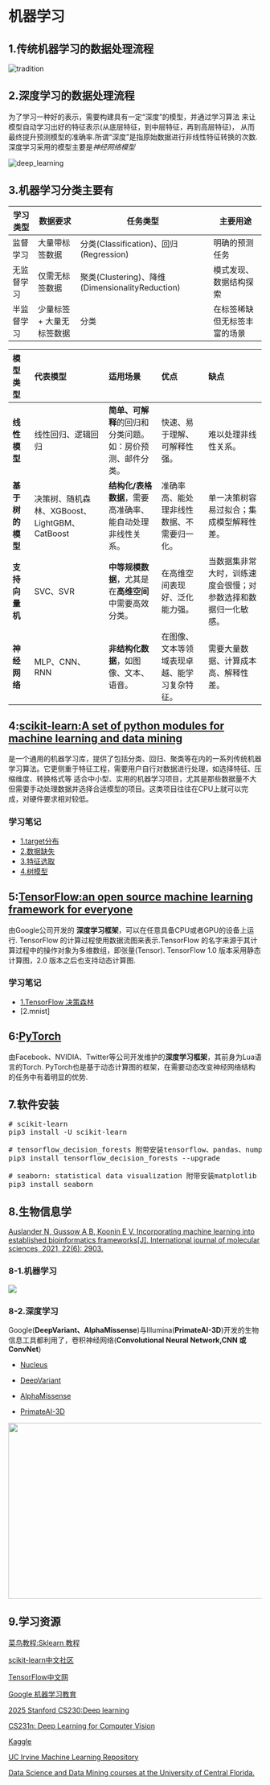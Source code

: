 # 机器学习

## 1.传统机器学习的数据处理流程

![tradition](./pic/tradition.png)

## 2.深度学习的数据处理流程

为了学习一种好的表示，需要构建具有一定“深度”的模型，并通过学习算法 来让模型自动学习出好的特征表示(从底层特征，到中层特征，再到高层特征)， 
从而最终提升预测模型的准确率.所谓“深度”是指原始数据进行非线性特征转换的次数.深度学习采用的模型主要是*神经网络模型*

![deep_learning](pic/deep_learning.png)

## 3.机器学习分类主要有

|学习类型| 	数据要求          | 	任务类型  |	主要用途|
|-------|----------------|--------|-|
|监督学习	| 大量带标签数据        | 	分类(Classification)、回归(Regression)	 |明确的预测任务|
|无监督学习	| 仅需无标签数据        | 	聚类(Clustering)、降维(DimensionalityReduction)|模式发现、数据结构探索|
|半监督学习	| 少量标签 + 大量无标签数据 | 	分类	   |在标签稀缺但无标签丰富的场景|

| 模型类型 | 代表模型 | 适用场景 | 优点 | 缺点 |
| :--- | :--- | :--- | :--- | :--- |
| **线性模型** | 线性回归、逻辑回归 | **简单、可解释**的回归和分类问题。如：房价预测、邮件分类。 | 快速、易于理解、可解释性强。 | 难以处理非线性关系。 |
| **基于树的模型** | 决策树、随机森林、XGBoost、LightGBM、CatBoost | **结构化/表格数据**，需要高准确率、能自动处理非线性关系。 | 准确率高、能处理非线性数据、不需要归一化。 | 单一决策树容易过拟合；集成模型解释性差。 |
| **支持向量机** | SVC、SVR | **中等规模数据**，尤其是在**高维空间**中需要高效分类。 | 在高维空间表现好、泛化能力强。 | 当数据集非常大时，训练速度会很慢；对参数选择和数据归一化敏感。 |
| **神经网络** | MLP、CNN、RNN | **非结构化数据**，如图像、文本、语音。 | 在图像、文本等领域表现卓越、能学习复杂特征。 | 需要大量数据、计算成本高、解释性差。 |


## 4:[scikit-learn:A set of python modules for machine learning and data mining](https://scikit-learn.org/stable/)
是一个通用的机器学习库，提供了包括分类、回归、聚类等在内的一系列传统机器学习算法。它更侧重于特征工程，需要用户自行对数据进行处理，如选择特征、压缩维度、转换格式等
适合中小型、实用的机器学习项目，尤其是那些数据量不大但需要手动处理数据并选择合适模型的项目。这类项目往往在CPU上就可以完成，对硬件要求相对较低。

### 学习笔记

- [1.target分布](demo_project/4-1.target_distribution.ipynb)<br>
- [2.数据缺失](demo_project/4-2.NA.ipynb)<br>
- [3.特征选取](demo_project/4-3.Feature_Selection.ipynb)<br>
- [4.树模型](demo_project/4-4.Tree-based-Algorithms.ipynb)

## 5:[TensorFlow:an open source machine learning framework for everyone](https://www.tensorflow.org/?hl=zh-cn)
由Google公司开发的 **深度学习框架**，可以在任意具备CPU或者GPU的设备上运行.
TensorFlow 的计算过程使用数据流图来表示.TensorFlow 的名字来源于其计算过程中的操作对象为多维数组，即张量(Tensor).
TensorFlow 1.0 版本采用静态计算图，2.0 版本之后也支持动态计算图.

### 学习笔记

- [1.TensorFlow 决策森林](demo_project/5-1.tensorflow_decision_forests.ipynb)
- [2.mnist]

## 6:[PyTorch](https://pytorch.ac.cn)
由Facebook、NVIDIA、Twitter等公司开发维护的**深度学习框架**，其前身为Lua语言的Torch.
PyTorch也是基于动态计算图的框架，在需要动态改变神经网络结构的任务中有着明显的优势.

## 7.软件安装
<pre>
# scikit-learn
pip3 install -U scikit-learn

# tensorflow_decision_forests 附带安装tensorflow、pandas、numpy
pip3 install tensorflow_decision_forests --upgrade

# seaborn: statistical data visualization 附带安装matplotlib
pip3 install seaborn
</pre>

## 8.生物信息学

[Auslander N, Gussow A B, Koonin E V. Incorporating machine learning into established bioinformatics frameworks[J]. International journal of molecular sciences, 2021, 22(6): 2903.](https://www.mdpi.com/1422-0067/22/6/2903)

### 8-1.机器学习

<img src="./pic/ML_bioinformatics.png">

### 8-2.深度学习

Google(**DeepVariant、AlphaMissense**)与Illumina(**PrimateAI-3D**)开发的生物信息工具都利用了，卷积神经网络(**Convolutional Neural Network,CNN 或 ConvNet**)

- [Nucleus](./NGS/Nucleus/README.md)

- [DeepVariant](./NGS/DeepVariant/README.md)

- [AlphaMissense](./NGS/AlphaMissense/README.md)

- [PrimateAI-3D](./NGS/PrimateAI-3D/README.md)

<img src="./pic/Deep_learning_bioinformatics.png" height=350 width=700>

## 9.学习资源

[菜鸟教程:Sklearn 教程](https://www.runoob.com/sklearn/sklearn-tutorial.html)

[scikit-learn中文社区](https://scikit-learn.org.cn)

[TensorFlow中文网](https://www.tensorflow.org/?hl=zh-cn)

[Google 机器学习教育](https://developers.google.com/machine-learning?hl=zh-cn)

[2025 Stanford CS230:Deep learning](https://cs230.stanford.edu/syllabus/)

[CS231n: Deep Learning for Computer Vision](https://cs231n.github.io)

[Kaggle](https://www.kaggle.com)

[UC Irvine Machine Learning Repository](https://archive.ics.uci.edu)

[Data Science and Data Mining courses at the University of Central Florida.](https://stars.library.ucf.edu/data-science-mining/)
